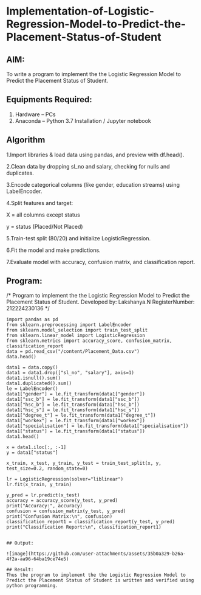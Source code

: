 # Implementation-of-Logistic-Regression-Model-to-Predict-the-Placement-Status-of-Student

## AIM:
To write a program to implement the the Logistic Regression Model to Predict the Placement Status of Student.

## Equipments Required:
1. Hardware – PCs
2. Anaconda – Python 3.7 Installation / Jupyter notebook

## Algorithm
1.Import libraries & load data using pandas, and preview with df.head().

2.Clean data by dropping sl_no and salary, checking for nulls and duplicates.

3.Encode categorical columns (like gender, education streams) using LabelEncoder.

4.Split features and target:

X = all columns except status

y = status (Placed/Not Placed)

5.Train-test split (80/20) and initialize LogisticRegression.

6.Fit the model and make predictions.

7.Evaluate model with accuracy, confusion matrix, and classification report.


## Program:
/*
Program to implement the the Logistic Regression Model to Predict the Placement Status of Student.
Developed by: Lakshanya.N
RegisterNumber:  212224230136
*/
```
import pandas as pd
from sklearn.preprocessing import LabelEncoder
from sklearn.model_selection import train_test_split
from sklearn.linear_model import LogisticRegression
from sklearn.metrics import accuracy_score, confusion_matrix, classification_report
data = pd.read_csv("/content/Placement_Data.csv")
data.head()
```
```
data1 = data.copy()
data1 = data1.drop(["sl_no", "salary"], axis=1)
data1.isnull().sum()
data1.duplicated().sum()
le = LabelEncoder()
data1["gender"] = le.fit_transform(data1["gender"])
data1["ssc_b"] = le.fit_transform(data1["ssc_b"])
data1["hsc_b"] = le.fit_transform(data1["hsc_b"])
data1["hsc_s"] = le.fit_transform(data1["hsc_s"])
data1["degree_t"] = le.fit_transform(data1["degree_t"])
data1["workex"] = le.fit_transform(data1["workex"])
data1["specialisation"] = le.fit_transform(data1["specialisation"])
data1["status"] = le.fit_transform(data1["status"])
data1.head()
```
```
x = data1.iloc[:, :-1]
y = data1["status"]
```
```
x_train, x_test, y_train, y_test = train_test_split(x, y, test_size=0.2, random_state=0)
```
```
lr = LogisticRegression(solver="liblinear")
lr.fit(x_train, y_train)
```
```
y_pred = lr.predict(x_test)
accuracy = accuracy_score(y_test, y_pred)
print("Accuracy:", accuracy)
confusion = confusion_matrix(y_test, y_pred)
print("Confusion Matrix:\n", confusion)
classification_report1 = classification_report(y_test, y_pred)
print("Classification Report:\n", classification_report1)
```
```

## Output:

![image](https://github.com/user-attachments/assets/35b0a329-b26a-4f2a-aa96-64ba19ce74e5)

## Result:
Thus the program to implement the the Logistic Regression Model to Predict the Placement Status of Student is written and verified using python programming.
